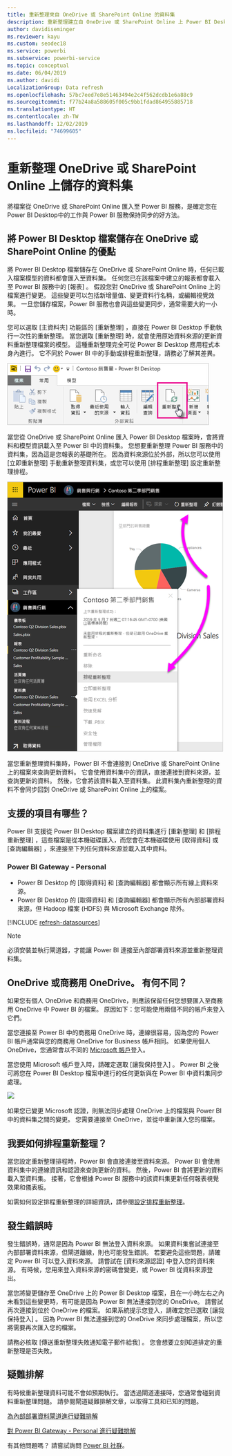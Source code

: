 ```yaml
---
title: 重新整理來自 OneDrive 或 SharePoint Online 的資料集
description: 重新整理建立自 OneDrive 或 SharePoint Online 上 Power BI Desktop 檔案的資料集
author: davidiseminger
ms.reviewer: kayu
ms.custom: seodec18
ms.service: powerbi
ms.subservice: powerbi-service
ms.topic: conceptual
ms.date: 06/04/2019
ms.author: davidi
LocalizationGroup: Data refresh
ms.openlocfilehash: 57bc7eed7e8e51463494e2c4f562dcdb1e6a88c9
ms.sourcegitcommit: f77b24a8a588605f005c9bb1fdad864955885718
ms.translationtype: HT
ms.contentlocale: zh-TW
ms.lasthandoff: 12/02/2019
ms.locfileid: "74699605"
---
```

# <a name="refresh-a-dataset-stored-on-onedrive-or-sharepoint-online"></a>重新整理 OneDrive 或 SharePoint Online 上儲存的資料集
將檔案從 OneDrive 或 SharePoint Online 匯入至 Power BI 服務，是確定您在 Power BI Desktop中的工作與 Power BI 服務保持同步的好方法。

## <a name="advantages-of-storing-a-power-bi-desktop-file-on-onedrive-or-sharepoint-online"></a>將 Power BI Desktop 檔案儲存在 OneDrive 或 SharePoint Online 的優點
將 Power BI Desktop 檔案儲存在 OneDrive 或 SharePoint Online 時，任何已載入檔案模型的資料都會匯入至資料集。 任何您已在該檔案中建立的報表都會載入至 Power BI 服務中的 [報表]  。 假設您對 OneDrive 或 SharePoint Online 上的檔案進行變更。 這些變更可以包括新增量值、變更資料行名稱，或編輯視覺效果。 一旦您儲存檔案，Power BI 服務也會與這些變更同步，通常需要大約一小時。

您可以選取 [主資料夾]  功能區的 [重新整理]  ，直接在 Power BI Desktop 手動執行一次性的重新整理。 當您選取 [重新整理]  時，就會使用原始資料來源的更新資料重新整理檔案的模型。 這種重新整理完全可從 Power BI Desktop 應用程式本身內進行。 它不同於 Power BI 中的手動或排程重新整理，請務必了解其差異。

![](media/refresh-desktop-file-onedrive/pbix-refresh.png)

當您從 OneDrive 或 SharePoint Online 匯入 Power BI Desktop 檔案時，會將資料和模型資訊載入至 Power BI 中的資料集。 您想要重新整理 Power BI 服務中的資料集，因為這是您報表的基礎所在。 因為資料來源位於外部，所以您可以使用 [立即重新整理]  手動重新整理資料集，或您可以使用 [排程重新整理]  設定重新整理排程。 

![](media/refresh-desktop-file-onedrive/powerbi-service-refresh.png)

當您重新整理資料集時，Power BI 不會連接到 OneDrive 或 SharePoint Online 上的檔案來查詢更新資料。 它會使用資料集中的資訊，直接連接到資料來源，並查詢更新的資料。 然後，它會將該資料載入至資料集。 此資料集內重新整理的資料不會同步回到 OneDrive 或 SharePoint Online 上的檔案。

## <a name="whats-supported"></a>支援的項目有哪些？
Power BI 支援從 Power BI Desktop 檔案建立的資料集進行 [重新整理]  和 [排程重新整理]  ，這些檔案是從本機磁碟匯入，而您會在本機磁碟使用 [取得資料]  或 [查詢編輯器]  ，來連接至下列任何資料來源並載入其中資料。

### <a name="power-bi-gateway---personal"></a>Power BI Gateway - Personal
* Power BI Desktop 的 [取得資料]  和 [查詢編輯器]  都會顯示所有線上資料來源。
* Power BI Desktop 的 [取得資料]  和 [查詢編輯器]  都會顯示所有內部部署資料來源，但 Hadoop 檔案 (HDFS) 與 Microsoft Exchange 除外。

<!-- Refresh Data sources-->
[!INCLUDE [refresh-datasources](./includes/refresh-datasources.md)]

> [!NOTE]
> 必須安裝並執行閘道器，才能讓 Power BI 連接至內部部署資料來源並重新整理資料集。
> 
> 

## <a name="onedrive-or-onedrive-for-business-whats-the-difference"></a>OneDrive 或商務用 OneDrive。 有何不同？
如果您有個人 OneDrive 和商務用 OneDrive，則應該保留任何您想要匯入至商務用 OneDrive 中 Power BI 的檔案。 原因如下：您可能使用兩個不同的帳戶來登入它們。

當您連接至 Power BI 中的商務用 OneDrive 時，連線很容易，因為您的 Power BI 帳戶通常與您的商務用 OneDrive for Business 帳戶相同。 如果使用個人 OneDrive，您通常會以不同的 [Microsoft 帳戶](https://account.microsoft.com)登入。

當您使用 Microsoft 帳戶登入時，請確定選取 [讓我保持登入]  。 Power BI 之後可將您在 Power BI Desktop 檔案中進行的任何更新與在 Power BI 中資料集同步處理。

![](media/refresh-desktop-file-onedrive/refresh_signin_keepmesignedin.png)

如果您已變更 Microsoft 認證，則無法同步處理 OneDrive 上的檔案與 Power BI 中的資料集之間的變更。 您需要連接至 OneDrive，並從中重新匯入您的檔案。

## <a name="how-do-i-schedule-refresh"></a>我要如何排程重新整理？
當您設定重新整理排程時，Power BI 會直接連接至資料來源。 Power BI 會使用資料集中的連線資訊和認證來查詢更新的資料。 然後，Power BI 會將更新的資料載入至資料集。 接著，它會根據 Power BI 服務中的該資料集更新任何報表視覺效果和儀表板。

如需如何設定排程重新整理的詳細資訊，請參閱[設定排程重新整理](refresh-scheduled-refresh.md)。

## <a name="when-things-go-wrong"></a>發生錯誤時
發生錯誤時，通常是因為 Power BI 無法登入資料來源。 如果資料集嘗試連接至內部部署資料來源，但閘道離線，則也可能發生錯誤。 若要避免這些問題，請確定 Power BI 可以登入資料來源。 請嘗試在 [資料來源認證]  中登入您的資料來源。 有時候，您用來登入資料來源的密碼會變更，或 Power BI 從資料來源登出。

當您將變更儲存至 OneDrive 上的 Power BI Desktop 檔案，且在一小時左右之內未看到這些變更時，有可能是因為 Power BI 無法連接到您的 OneDrive。 請嘗試再次連接到位於 OneDrive 的檔案。 如果系統提示您登入，請確定您已選取 [讓我保持登入]  。 因為 Power BI 無法連接到您的 OneDrive 來同步處理檔案，所以您將需要再次匯入您的檔案。

請務必核取 [傳送重新整理失敗通知電子郵件給我]  。 您會想要立刻知道排定的重新整理是否失敗。

## <a name="troubleshooting"></a>疑難排解
有時候重新整理資料可能不會如預期執行。 當透過閘道連接時，您通常會碰到資料重新整理問題。 請參閱閘道疑難排解文章，以取得工具和已知的問題。

[為內部部署資料閘道進行疑難排解](service-gateway-onprem-tshoot.md)

[對 Power BI Gateway - Personal 進行疑難排解](service-admin-troubleshooting-power-bi-personal-gateway.md)

有其他問題嗎？ 請嘗試詢問 [Power BI 社群](https://community.powerbi.com/)。

